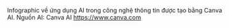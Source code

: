 Infographic về ứng dụng AI trong công nghệ thông tin được tạo bằng Canva AI.
Nguồn AI: Canva AI https://www.canva.com